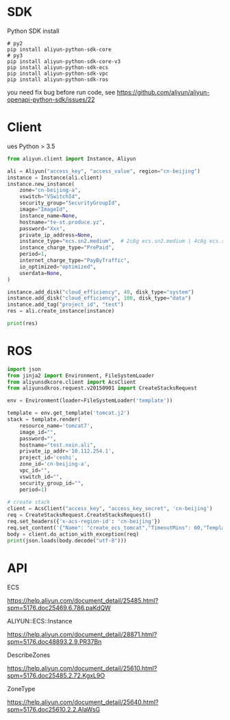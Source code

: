 # SDK
Python SDK install
```
# py2
pip install aliyun-python-sdk-core
# py3
pip install aliyun-python-sdk-core-v3
pip install aliyun-python-sdk-ecs
pip install aliyun-python-sdk-vpc
pip install aliyun-python-sdk-ros
```
you need fix bug before run code, see https://github.com/aliyun/aliyun-openapi-python-sdk/issues/22

# Client
ues Python > 3.5

```python
from aliyun.client import Instance, Aliyun

ali = Aliyun("access_key", "access_value", region="cn-beijing")
instance = Instance(ali.client)
instance.new_instance(
    zone="cn-beijing-a",
    vswitch="VSwitchId",
    security_group="SecurityGroupId",
    image="ImageId",
    instance_name=None,
    hostname="te-st.produce.yz",
    password="Xxx",
    private_ip_address=None,
    instance_type="ecs.sn2.medium",  # 2c8g ecs.sn2.medium | 4c8g ecs.sn1.large
    instance_charge_type="PrePaid",
    period=1,
    internet_charge_type="PayByTraffic",
    io_optimized="optimized",
    userdata=None,
)

instance.add_disk("cloud_efficiency", 40, disk_type="system")
instance.add_disk("cloud_efficiency", 100, disk_type="data")
instance.add_tag("project_id", "test")
res = ali.create_instance(instance)

print(res)
```

# ROS
```python
import json
from jinja2 import Environment, FileSystemLoader
from aliyunsdkcore.client import AcsClient
from aliyunsdkros.request.v20150901 import CreateStacksRequest

env = Environment(loader=FileSystemLoader('template'))

template = env.get_template('tomcat.j2')
stack = template.render(
    resource_name='tomcat7',
    image_id="",
    password="",
    hostname="test.nxin.ali",
    private_ip_addr='10.112.254.1',
    project_id='ceshi',
    zone_id='cn-beijing-a',
    vpc_id="",
    vswitch_id="",
    security_group_id="",
    period=1)
    
# create stack
client = AcsClient("access_key", "access_key_secret", 'cn-beijing')
req = CreateStacksRequest.CreateStacksRequest()
req.set_headers({'x-acs-region-id': 'cn-beijing'})
req.set_content('{"Name": "create_ecs_tomcat","TimeoutMins": 60,"Template": %s}' % stack)
body = client.do_action_with_exception(req)
print(json.loads(body.decode("utf-8")))
```

# API
ECS

https://help.aliyun.com/document_detail/25485.html?spm=5176.doc25469.6.786.paKdQW

ALIYUN::ECS::Instance

https://help.aliyun.com/document_detail/28871.html?spm=5176.doc48893.2.9.PR37Bn

DescribeZones

https://help.aliyun.com/document_detail/25610.html?spm=5176.doc25485.2.72.KgxL9O

ZoneType

https://help.aliyun.com/document_detail/25640.html?spm=5176.doc25610.2.2.AIaWsG